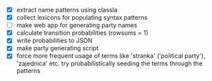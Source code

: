 - [x] extract name patterns using classla
- [x] collect lexicons for populating syntax patterns
- [ ] make web app for generating party names
- [x] calculate transition probabilities (rowsums = 1)
- [x] write probabilities to JSON
- [x] make party generating script
- [x] force more frequent usage of terms like 'stranka' ('political party'),
    'zajednica' etc. try probabilistically seeding the terms through the
    patterns